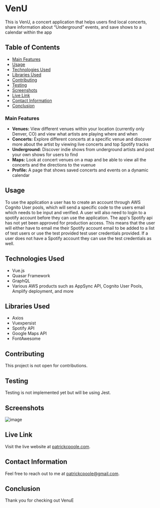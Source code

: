 # VenU

This is VenU, a concert application that helps users find local concerts, share information about “Underground”
events, and save shows to a calendar within the app

## Table of Contents

- [Main Features](#features)
- [Usage](#usage)
- [Technologies Used](#technologies-used)
- [Libraries Used](#technologies-used)
- [Contributing](#contributing)
- [Testing](#testing)
- [Screenshots](#screenshots)
- [Live Link](#live-link)
- [Contact Information](#contact-information)
- [Conclusion](#conclusion)


### Main Features
- **Venues:** View different venues within your location (currently only Denver, CO) and view what artists are playing where and when
- **Concerts:** Explore different concerts at a specific venue and discover more about the artist by viewing live concerts and top Spotify tracks
- **Underground:** Discover indie shows from underground artists and post your own shows for users to find
- **Maps:** Look at concert venues on a map and be able to view all the concerts and the directions to the vuenue
- **Profile:** A page that shows saved concerts and events on a dynamic calendar

## Usage
To use the application a user has to create an account through AWS Cognito User pools, which will send a specific code to the users email which needs to be input and verified. 
A user will also need to login to a spotify account before they can use the application. The app's Spotify api has not yet been approved for production access. This means that 
the user will either have to email me their Spotify account email to be added to a list of test users or use the test provided test user credentials provided. If a user does not 
have a Spotify account they can use the test credentials as well. 

## Technologies Used
- Vue.js
- Quasar Framework
- GraphQL
- Various AWS products such as AppSync API, Cognito User Pools, Amplify deployment, and more

## Libraries Used
- Axios
- Vuexpersist
- Spotify API
- Google Maps API
- FontAwesome
  

## Contributing
This project is not open for contributions.

## Testing
Testing is not implemented yet but will be using Jest.

## Screenshots
![image](https://amplify-venu20-dev-131644-deployment.s3.amazonaws.com/portfolio-screenshots/VenU+Screen+Shot+2023-12-03+at+8.51.39+PM.png)

## Live Link
Visit the live website at [patrickcpoole.com](https://master.d984mngke5ikm.amplifyapp.com/).

## Contact Information
Feel free to reach out to me at [patrickcpoole@gmail.com](mailto:patrickcpoole@gmail.com).

## Conclusion
Thank you for checking out VenuE

